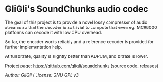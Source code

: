 # GliGli's SoundChunks audio codec

The goal of this project is to provide a novel lossy compressor of audio streams so that the decoder is so trivial to compute that even eg. MC68000 platforms can decode it with low CPU overhead.

So far, the encoder works reliably and a reference decoder is provided for further implementation help.

At full bitrate, quality is slightly better than ADPCM, and bitrate is lower.

Project page: https://github.com/gligli/soundchunks (source code, releases)

_Author: GliGli_ / _License: GNU GPL v3_
